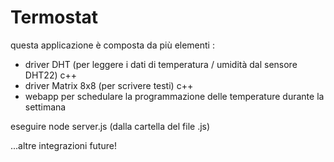 # Termostat

questa applicazione è composta da più elementi :

- driver DHT (per leggere i dati di temperatura / umidità dal sensore DHT22) c++
- driver Matrix 8x8 (per scrivere testi) c++
- webapp per schedulare la programmazione delle temperature durante la settimana

eseguire node server.js (dalla cartella del file .js)

...altre integrazioni future!
